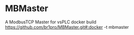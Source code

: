 # MBMaster
A ModbusTCP Master for vsPLC
docker build https://github.com/br1pro/MBMaster.git#:docker -t mbmaster
